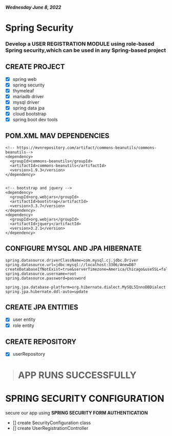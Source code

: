 ##### Wednesday June 8, 2022

# Spring Security

### Develop a **USER REGISTRATION MODULE** using role-based Spring security,which can be used in any Spring-based project

## CREATE PROJECT

- [x] spring web
- [x] spring security
- [x] thymeleaf
- [x] mariadb driver
- [x] mysql driver
- [x] spring data jpa
- [x] cloud bootstrap
- [x] spring boot dev tools

## POM.XML MAV DEPENDENCIES

```
<!-- https://mvnrepository.com/artifact/commons-beanutils/commons-beanutils-->
<dependency>
  <groupId>commons-beanutils</groupId>
  <artifactId>commons-beanutils</artifactId>
  <version>1.9.3</version>
</dependency>


<!-- bootstrap and jquery -->
<dependency>
  <groupId>org.webjars</groupId>
  <artifactId>bootstrap</artifactId>
  <version>3.3.7</version>
</dependency>
<dependency>
  <groupId>org.webjars</groupId>
  <artifactId>jquery</artifactId>
  <version>3.2.1</version>
</dependency>
```

## CONFIGURE MYSQL AND JPA HIBERNATE

```
spring.datasource.driverClassName=com.mysql.cj.jdbc.Driver
spring.datasource.url=jdbc:mysql://localhost:3306/AnewDB?createDatabaseIfNotExist=true&serverTimezone=America/Chicago&useSSL=false
spring.datasource.username=root
spring.datasource.password=password

spring.jpa.database-platform=org.hibernate.dialect.MySQL5InnoDBDialect
spring.jpa.hibernate.ddl-auto=update
```

## CREATE JPA ENTITIES

- [x] user entity
- [x] role entity

## CREATE REPOSITORY

- [x] userRepository

> # **APP RUNS SUCCESSFULLY**

# SPRING SECURITY CONFIGURATION

secure our app using **SPRING SECURITY FORM AUTHENTICATION**

- [] create SecurityConfiguration class
- [] create UserRegistrationController
